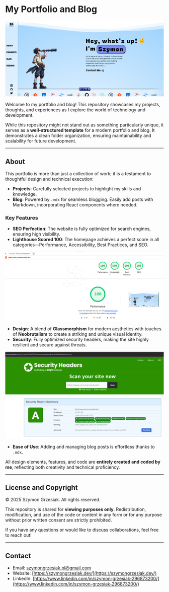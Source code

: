 # My Portfolio and Blog

![My Portfolio Banner](./public/readme_img.png)

Welcome to my portfolio and blog! This repository showcases my projects, thoughts, and experiences as I explore the world of technology and development.

While this repository might not stand out as something particularly unique, it serves as a **well-structured template** for a modern portfolio and blog. It demonstrates a clean folder organization, ensuring maintainability and scalability for future development.

---

## About
This portfolio is more than just a collection of work; it is a testament to thoughtful design and technical execution:
- **Projects**: Carefully selected projects to highlight my skills and knowledge.
- **Blog**: Powered by `.mdx` for seamless blogging. Easily add posts with Markdown, incorporating React components where needed.

### Key Features
- **SEO Perfection**: The website is fully optimized for search engines, ensuring high visibility.
- **Lighthouse Scored 100**: The homepage achieves a perfect score in all categories—Performance, Accessibility, Best Practices, and SEO.
  
![Lighthouse score](./public/lighthouse_img.png)

- **Design**: A blend of **Glassmorphism** for modern aesthetics with touches of **Neobrutalism** to create a striking and unique visual identity.
- **Security**: Fully optimized security headers, making the site highly resilient and secure against threats.
  
![Lighthouse score](./public/securityheaders_img.png)

- **Ease of Use**: Adding and managing blog posts is effortless thanks to `.mdx`.

All design elements, features, and code are **entirely created and coded by me**, reflecting both creativity and technical proficiency.

---

## License and Copyright

© 2025 Szymon Grzesiak. All rights reserved.

This repository is shared for **viewing purposes only**. Redistribution, modification, and use of the code or content in any form or for any purpose without prior written consent are strictly prohibited.

If you have any questions or would like to discuss collaborations, feel free to reach out!

---

## Contact
- Email: [szymongrzesiak.pl@gmail.com](mailto:szymongrzesiak.pl@gmail.com)
- Website: [https://szymongrzesiak.dev/](https://szymongrzesiak.dev/)
- LinkedIn: [https://www.linkedin.com/in/szymon-grzesiak-296873200/](https://www.linkedin.com/in/szymon-grzesiak-296873200/)